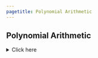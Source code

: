 ```yaml
---
pagetitle: Polynomial Arithmetic
---
```


## Polynomial Arithmetic
<details><summary>Click here</summary>

### Definitions
<details><summary>Click here</summary>

#### Polynomial
* Poly means many.
* Nomial means term.
* $\therefore$ Polynomial means many terms.

#### Monomial
* Mono means one.
* Nomial means term.
* $\therefore$ Monomial means one term.

#### Binomial
* Bi means two.
* Nomial means term.
* $\therefore$ Binomial means two terms.

#### Trinomial
* Tri means three.
* Nomial means term.
* $\therefore$ Trinomial means three terms.

#### Polynomials with More Than Three Terms
* All polynomials with more than three terms is named according to the degree of the polynomial.
* The degree of a polynomial is equal to the highest degree of any term in the polynomial.
</details>


### Binomial Multiplication
Given $(a+b)(c+d)$ we distribute multiply each term in the first binomial to the second binomial, as follows:

\begin{split}
	(a+b)(c+d) &= a(c+d)+b(c+d) \\
		   &= ac + ad + bc + bd  \blacksquare
\end{split}

> Thus, we see that binomial multiplication is a means of transforming multiplication into addition. 

#### Examples

1. Given $(1+2)(3+4)$ use <code class="hl">binomial distribution</code> to multiply the binomials.

	Solution:
	
	\begin{align*}
		(1+2)(3+4) &= 1(3+4) + 2(3+4) \\
			   &= 1 \cdot 3 + 1 \cdot 4 + 2 \cdot 3 + 2 \cdot 4 \\
			   &= 3 + 4 + 6 + 8 \\
			   &= 21  \blacksquare
	\end{align*}

	This makes sense since $1+2=3$ and $3+4=7$ and $3 \times 7=21$.

2. Given $(2+1)(3+4)$ use binomial multiplication to `expand` the terms.

	Solutions:

	\begin{align*}
		(2+1)(3+4) &= 2(3+4) + 1(3+4) \\
			   &= 2 \cdot 3 + 2 \cdot 4 + 1 \cdot 3 + 1 \cdot 4 \\
			   &= 6 + 8 + 3 + 4 \\
			   &= 21 \blacksquare
	\end{align*}

	This example reminds us that `addition` is <code class="noun">commutative</code> which means the order of the `addends` *inside each parentheses* **does not matter**.
 
</details>
